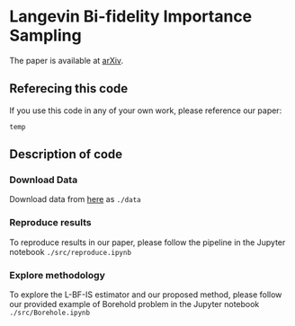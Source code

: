 # Langevin Bi-fidelity Importance Sampling

The paper is available at [arXiv]().

## Referecing this code

If you use this code in any of your own work, please reference our paper:
```
temp
```

## Description of code

### Download Data

Download data from [here]() as `./data`

### Reproduce results

To reproduce results in our paper, please follow the pipeline in the Jupyter notebook `./src/reproduce.ipynb`

### Explore methodology

To explore the L-BF-IS estimator and our proposed method, please follow our provided example of Borehold problem in the Jupyter notebook `./src/Borehole.ipynb`